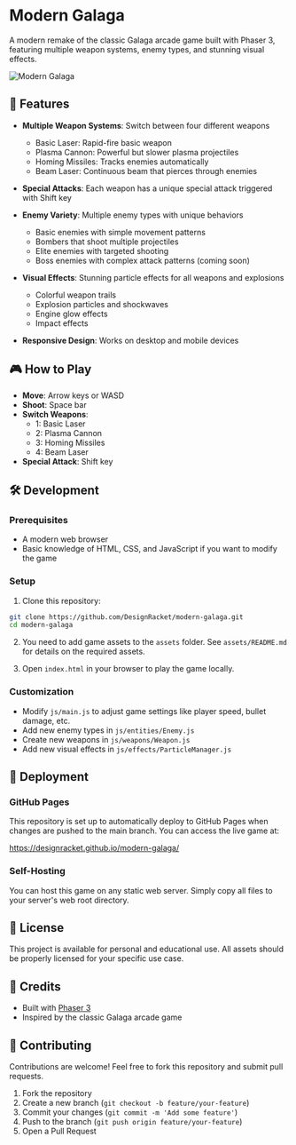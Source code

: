 # Modern Galaga

A modern remake of the classic Galaga arcade game built with Phaser 3, featuring multiple weapon systems, enemy types, and stunning visual effects.

![Modern Galaga](screenshot.png)

## 🚀 Features

- **Multiple Weapon Systems**: Switch between four different weapons
  - Basic Laser: Rapid-fire basic weapon
  - Plasma Cannon: Powerful but slower plasma projectiles
  - Homing Missiles: Tracks enemies automatically
  - Beam Laser: Continuous beam that pierces through enemies

- **Special Attacks**: Each weapon has a unique special attack triggered with Shift key

- **Enemy Variety**: Multiple enemy types with unique behaviors
  - Basic enemies with simple movement patterns
  - Bombers that shoot multiple projectiles
  - Elite enemies with targeted shooting
  - Boss enemies with complex attack patterns (coming soon)

- **Visual Effects**: Stunning particle effects for all weapons and explosions
  - Colorful weapon trails
  - Explosion particles and shockwaves
  - Engine glow effects
  - Impact effects

- **Responsive Design**: Works on desktop and mobile devices

## 🎮 How to Play

- **Move**: Arrow keys or WASD
- **Shoot**: Space bar
- **Switch Weapons**:
  - 1: Basic Laser
  - 2: Plasma Cannon
  - 3: Homing Missiles
  - 4: Beam Laser
- **Special Attack**: Shift key

## 🛠️ Development

### Prerequisites

- A modern web browser
- Basic knowledge of HTML, CSS, and JavaScript if you want to modify the game

### Setup

1. Clone this repository:
```bash
git clone https://github.com/DesignRacket/modern-galaga.git
cd modern-galaga
```

2. You need to add game assets to the `assets` folder. See `assets/README.md` for details on the required assets.

3. Open `index.html` in your browser to play the game locally.

### Customization

- Modify `js/main.js` to adjust game settings like player speed, bullet damage, etc.
- Add new enemy types in `js/entities/Enemy.js`
- Create new weapons in `js/weapons/Weapon.js`
- Add new visual effects in `js/effects/ParticleManager.js`

## 🚀 Deployment

### GitHub Pages

This repository is set up to automatically deploy to GitHub Pages when changes are pushed to the main branch. You can access the live game at:

https://designracket.github.io/modern-galaga/

### Self-Hosting

You can host this game on any static web server. Simply copy all files to your server's web root directory.

## 📝 License

This project is available for personal and educational use. All assets should be properly licensed for your specific use case.

## 🙏 Credits

- Built with [Phaser 3](https://phaser.io/phaser3)
- Inspired by the classic Galaga arcade game

## 🤝 Contributing

Contributions are welcome! Feel free to fork this repository and submit pull requests.

1. Fork the repository
2. Create a new branch (`git checkout -b feature/your-feature`)
3. Commit your changes (`git commit -m 'Add some feature'`)
4. Push to the branch (`git push origin feature/your-feature`)
5. Open a Pull Request
